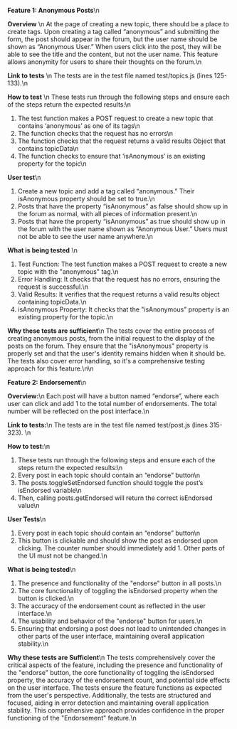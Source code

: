 **Feature 1: Anonymous Posts**\n

**Overview** \n
At the page of creating a new topic, there should be a place to create tags. Upon creating a tag called “anonymous” and submitting the form, the post should appear in the forum, but the user name should be shown as “Anonymous User.” When users click into the post, they will be able to see the title and the content, but not the user name. This feature allows anonymity for users to share their thoughts on the forum.\n

**Link to tests** \n
The tests are in the test file named test/topics.js (lines 125-133).\n

**How to test** \n
These tests run through the following steps and ensure each of the steps return the expected results:\n
1. The test function makes a POST request to create a new topic that contains ‘anonymous’ as one of its tags\n
2. The function checks that the request has no errors\n
3. The function checks that the request returns a valid results Object that contains topicData\n
4. The function checks to ensure that ‘isAnonymous’ is an existing property for the topic\n

**User test**\n
1. Create a new topic and add a tag called “anonymous.” Their isAnonymous property should be set to true.\n
2. Posts that have the property “isAnonymous” as false should show up in the forum as normal, with all pieces of information present.\n
3. Posts that have the property “isAnonymous” as true should show up in the forum with the user name shown as “Anonymous User.” Users must not be able to see the user name anywhere.\n

**What is being tested** \n
1. Test Function: The test function makes a POST request to create a new topic with the "anonymous" tag.\n
2. Error Handling: It checks that the request has no errors, ensuring the request is successful.\n
3. Valid Results: It verifies that the request returns a valid results object containing topicData.\n
4. isAnonymous Property: It checks that the "isAnonymous" property is an existing property for the topic.\n

**Why these tests are sufficient**\n
The tests cover the entire process of creating anonymous posts, from the initial request to the display of the posts on the forum. They ensure that the "isAnonymous" property is properly set and that the user's identity remains hidden when it should be. The tests also cover error handling, so it's a comprehensive testing approach for this feature.\n\n

**Feature 2: Endorsement**\n

**Overview:**\n
Each post will have a button named “endorse”, where each user can click and add 1 to the total number of endorsements. The total number will be reflected on the post interface.\n

**Link to tests:**\n
The tests are in the test file named test/post.js (lines 315-323). \n

**How to test:**\n
1. These tests run through the following steps and ensure each of the steps return the expected results:\n
2. Every post in each topic should contain an “endorse” button\n
3. The posts.toggleSetEndorsed function should toggle the post’s isEndorsed variable\n
4. Then, calling posts.getEndorsed will return the correct isEndorsed value\n

**User Tests**\n
1. Every post in each topic should contain an “endorse” button\n
2. This button is clickable and should show the post as endorsed upon clicking. The counter number should immediately add 1. Other parts of the UI must not be changed.\n

**What is being tested**\n
1. The presence and functionality of the "endorse" button in all posts.\n
2. The core functionality of toggling the isEndorsed property when the button is clicked.\n
3. The accuracy of the endorsement count as reflected in the user interface.\n
4. The usability and behavior of the "endorse" button for users.\n
5. Ensuring that endorsing a post does not lead to unintended changes in other parts of the user interface, maintaining overall application stability.\n

**Why these tests are Sufficient**\n
The tests comprehensively cover the critical aspects of the feature, including the presence and functionality of the "endorse" button, the core functionality of toggling the isEndorsed property, the accuracy of the endorsement count, and potential side effects on the user interface. The tests ensure the feature functions as expected from the user's perspective. Additionally, the tests are structured and focused, aiding in error detection and maintaining overall application stability. This comprehensive approach provides confidence in the proper functioning of the "Endorsement" feature.\n



